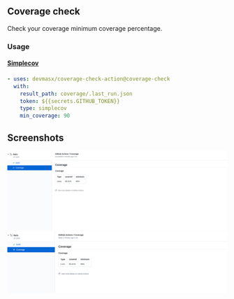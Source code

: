 ## Coverage check

Check your coverage minimum coverage percentage.

### Usage

#### [Simplecov](https://github.com/colszowka/simplecov)

```yml
- uses: devmasx/coverage-check-action@coverage-check
  with:
    result_path: coverage/.last_run.json
    token: ${{secrets.GITHUB_TOKEN}}
    type: simplecov
    min_coverage: 90
```

## Screenshots

![Success](./screenshots/success.png)
![Fail](./screenshots/fail.png)
